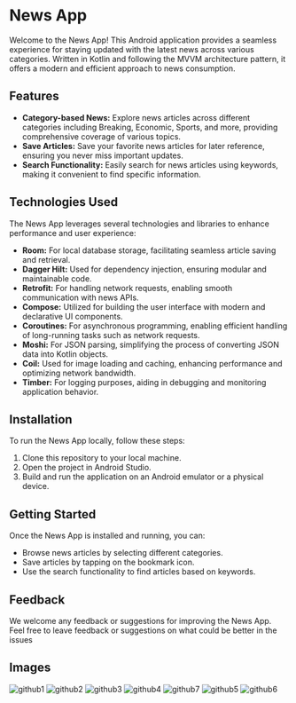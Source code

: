 # News App

Welcome to the News App! This Android application provides a seamless experience for staying updated with the latest news across various categories. Written in Kotlin and following the MVVM architecture pattern, it offers a modern and efficient approach to news consumption.

## Features

- **Category-based News:** Explore news articles across different categories including Breaking, Economic, Sports, and more, providing comprehensive coverage of various topics.
- **Save Articles:** Save your favorite news articles for later reference, ensuring you never miss important updates.
- **Search Functionality:** Easily search for news articles using keywords, making it convenient to find specific information.
  
## Technologies Used

The News App leverages several technologies and libraries to enhance performance and user experience:

- **Room:** For local database storage, facilitating seamless article saving and retrieval.
- **Dagger Hilt:** Used for dependency injection, ensuring modular and maintainable code.
- **Retrofit:** For handling network requests, enabling smooth communication with news APIs.
- **Compose:** Utilized for building the user interface with modern and declarative UI components.
- **Coroutines:** For asynchronous programming, enabling efficient handling of long-running tasks such as network requests.
- **Moshi:** For JSON parsing, simplifying the process of converting JSON data into Kotlin objects.
- **Coil:** Used for image loading and caching, enhancing performance and optimizing network bandwidth.
- **Timber:** For logging purposes, aiding in debugging and monitoring application behavior.

## Installation

To run the News App locally, follow these steps:

1. Clone this repository to your local machine.
2. Open the project in Android Studio.
3. Build and run the application on an Android emulator or a physical device.

## Getting Started

Once the News App is installed and running, you can:

- Browse news articles by selecting different categories.
- Save articles by tapping on the bookmark icon.
- Use the search functionality to find articles based on keywords.

## Feedback

We welcome any feedback or suggestions for improving the News App. Feel free to leave feedback or suggestions on what could be better in the issues

## Images

![github1](https://github.com/willkopec/WealthWatchAndroidApp/assets/85149000/b7037136-e6e6-43f4-86c4-064a856ee56c)
![github2](https://github.com/willkopec/WealthWatchAndroidApp/assets/85149000/9d2161dd-44e4-4e23-98c6-bfce3a076d74)
![github3](https://github.com/willkopec/WealthWatchAndroidApp/assets/85149000/a4548467-cedc-4a0d-b683-89f59921f86a)
![github4](https://github.com/willkopec/WealthWatchAndroidApp/assets/85149000/889f013f-f6c4-4543-a634-199316c4995c)
![github7](https://github.com/willkopec/WealthWatchAndroidApp/assets/85149000/088507fc-1352-43b7-aa6c-8f80e1f3b52e)
![github5](https://github.com/willkopec/WealthWatchAndroidApp/assets/85149000/d1ec9468-e069-4c2a-a562-63393c201ddb)
![github6](https://github.com/willkopec/WealthWatchAndroidApp/assets/85149000/325f0b25-cc5c-4aee-bcfb-46136f0e953c)
